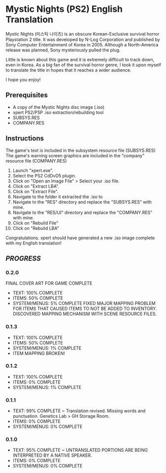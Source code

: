 # Mystic Nights (PS2) English Translation 

Mystic Nights (미스틱 나이츠) is an obscure Korean-Exclusive survival horror Playstation 2 title.
It was developed by N-Log Corporation and published by Sony Computer Entertainment of Korea in 2005.
Although a North-America release was planned, Sony mysteriously pulled the plug.

Little is known about this game and it is extremely difficult to track down, even in Korea.
As a big fan of the survival horror genre, I took it upon myself to translate the title in hopes that it reaches a wider audience.

I hope you enjoy!

## Prerequisites

* A copy of the Mystic Nights disc image (.iso) 
* xpert PS2/PSP .iso extraction/rebuilding tool
* SUBSYS.RES
* COMPANY.RES

## Instructions

The game's text is included in the subsystem resource file (SUBSYS.RES)
The game's warning screen graphics are included in the "company" resource file (COMPANY.RES)

1) Launch "xpert.exe".
2) Select the PS2 CdDvD5 plugin.
3) Click on "Open an Image File" > Select your .iso file.
4) Click on "Extract LBA".
5) Click on "Extract File".
6) Navigate to the folder it extracted the .iso to 
7) Navigate to the "RES" directory and replace the "SUBSYS.RES" with mine.
8) Navigate to the "RES/UI" directory and replace the "COMPANY.RES" with mine.
9) Click on "Rebuild File"
10) Click on "Rebuild LBA"

Congratulations. xpert should have generated a new .iso image complete with my English translation!

## *PROGRESS*


### 0.2.0
FINAL COVER ART FOR GAME COMPLETE
* TEXT: 100% COMPLETE 
* ITEMS: 50% COMPLETE
* SYSTEM/MENUS: 5% COMPLETE 
FIXED MAJOR MAPPING PROBLEM FOR ITEMS THAT CAUSED ITEMS TO NOT BE ADDED TO INVENTORY. 
DISCOVERED MAPPING MECHANISM WITH SCENE RESOURCE FILES. 

### 0.1.3
* TEXT: 100% COMPLETE 
* ITEMS: 50% COMPLETE
* SYSTEM/MENUS: 1% COMPLETE
* ITEM MAPPING BROKEN!

### 0.1.2
* TEXT: 100% COMPLETE 
* ITEMS: 0% COMPLETE
* SYSTEM/MENUS: 1% COMPLETE

### 0.1.1
* TEXT: 99% COMPLETE ~ Translation revised. Missing words and punctuation. Genetics Lab > GH Storage Room.
* ITEMS: 0% COMPLETE
* SYSTEM/MENUS: 0% COMPLETE

### 0.1.0
* TEXT: 95% COMPLETE ~ UNTRANSLATED PORTIONS ARE BEING INTERPRETED BY A NATIVE SPEAKER.
* ITEMS: 0% COMPLETE
* SYSTEM/MENUS: 0% COMPLETE
